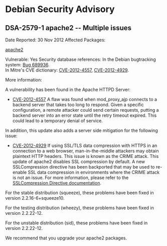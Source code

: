 
Debian Security Advisory
========================


DSA-2579-1 apache2 -- Multiple issues
-------------------------------------



Date Reported:
30 Nov 2012
Affected Packages:

[apache2](https://packages.debian.org/src:apache2)

Vulnerable:
Yes
Security database references:
In the Debian bugtracking system: [Bug 689936](https://bugs.debian.org/cgi-bin/bugreport.cgi?bug=689936).  
In Mitre's CVE dictionary: [CVE-2012-4557](https://security-tracker.debian.org/tracker/CVE-2012-4557), [CVE-2012-4929](https://security-tracker.debian.org/tracker/CVE-2012-4929).  

More information:

A vulnerability has been found in the Apache HTTPD Server:


* [CVE-2012-4557](https://security-tracker.debian.org/tracker/CVE-2012-4557)
A flaw was found when mod\_proxy\_ajp connects to a backend
 server that takes too long to respond. Given a specific
 configuration, a remote attacker could send certain requests,
 putting a backend server into an error state until the retry
 timeout expired. This could lead to a temporary denial of
 service.


In addition, this update also adds a server side mitigation for the
following issue:


* [CVE-2012-4929](https://security-tracker.debian.org/tracker/CVE-2012-4929)
If using SSL/TLS data compression with HTTPS in an connection
 to a web browser, man-in-the-middle attackers may obtain
 plaintext HTTP headers. This issue is known as the CRIME
 attack. This update of apache2 disables SSL compression by
 default. A new SSLCompression directive has been backported
 that may be used to re-enable SSL data compression in
 environments where the CRIME attack is not an issue.
 For more information, please refer to the [SSLCompression
 Directive documentation](https://httpd.apache.org/docs/current/mod/mod_ssl.html#sslcompression).


For the stable distribution (squeeze), these problems have been fixed in
version 2.2.16-6+squeeze10.


For the testing distribution (wheezy), these problems have been fixed in
version 2.2.22-12.


For the unstable distribution (sid), these problems have been fixed in
version 2.2.22-12.


We recommend that you upgrade your apache2 packages.





